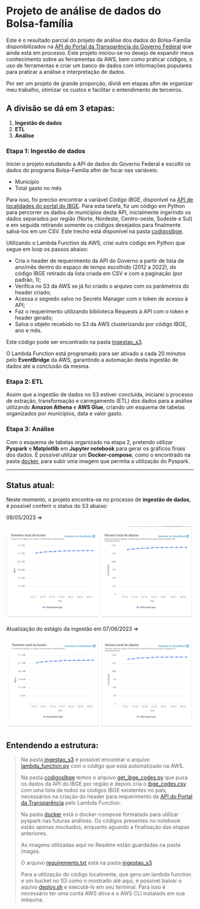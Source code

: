 # **Projeto de análise de dados do Bolsa-família**

Este é o resultado parcial do projeto de análise dos dados do Bolsa-Família disponibilizados na [API do Portal da Transparência do Governo Federal](https://api.portaldatransparencia.gov.br/swagger-ui.html) que ainda está em processo. Este projeto iniciou-se no desejo de expandir meus conhecimento sobre as ferramentas da AWS, bem como praticar códigos, o uso de ferramentas e criar um banco de dados com informações populares para praticar a análise e interpretação de dados.

Por ser um projeto de grande proporção, dividi em etapas afim de organizar meu trabalho, otimizar os custos e facilitar o entendimento de terceiros.


## A divisão se dá em 3 etapas:

1. **Ingestão de dados**
2. **ETL**
3. **Análise**

### Etapa 1: Ingestão de dados

Iniciei o projeto estudando a API de dados do Governo Federal e escolhi os dados do programa Bolsa-Família afim de focar nas variáveis:

- Município
- Total gasto no mês

Para isso, foi preciso encontrar a variável *Código IBGE*, disponível na [API de localidades do portal do IBGE](https://servicodados.ibge.gov.br/api/docs/localidades). Para esta tarefa, fiz um código em Python para percorrer os dados de municípios desta API, inicialmente ingerindo os dados separados por região (Norte, Nordeste, Centro-oeste, Sudeste e Sul) e em seguida retirando somente os códigos desejados para finalmente salvá-los em um CSV. Este trecho está disponível na pasta [codigosIbge](https://github.com/jonesamandajones/bolsa-familia/tree/main/codigosIbge).

Utilizando o Lambda Function da AWS, criei outro código em Python que segue em loop os passos abaixo:

* Cria o header de requerimento da API do Governo a partir de lista de ano/mês dentro do espaço de tempo escolhido (2012 a 2022), do código IBGE retirado da lista criada em CSV e com a paginação (por padrão, 1);
* Verifica no S3 da AWS se já foi criado o arquivo com os parâmetros do header criado;
* Acessa o segredo salvo no Secrets Manager com o token de acesso à API;
* Faz o requerimento utilizando biblioteca Requests à API com o token e header gerado;
* Salva o objeto recebido no S3 da AWS clusterizando por código IBGE, ano e mês.

Este código pode ser encontrado na pasta [ingestao_s3](https://github.com/jonesamandajones/bolsa-familia/tree/main/ingestao_s3).

O Lambda Function está programado para ser ativado a cada 20 minutos pelo **EventBridge** da AWS, garantindo a automação desta ingestão de dados até a conclusão da mesma.


### Etapa 2: ETL

Assim que a ingestão de dados no S3 estiver concluída, iniciarei o processo de extração, transformação e carregamento (ETL) dos dados para a análise utilizando **Amazon Athena** e **AWS Glue**, criando um esquema de tabelas organizados por municípios, data e valor gasto.



### Etapa 3: Análise

Com o esquema de tabelas organizado na etapa 2, pretendo utilizar **Pyspark** e **Matplotlib** em **Jupyter notebook** para gerar os gráficos finais dos dados. É possível utilizar um **Docker-compose**, como o encontrado na pasta [docker](https://github.com/jonesamandajones/bolsa-familia/tree/main/docker), para subir uma imagem que permita a utilização do Pyspark.

---

## **Status atual**:

Neste momento, o projeto encontra-se no processo de **ingestão de dados**, é possível conferir o status do S3 abaixo:

09/05/2023 =>

![imagem](images/image.png)

Atualização do estágio da ingestão em 07/06/2023 =>

![imagem](images/image2.png)

## Entendendo a estrutura:

> Na pasta[ ingestao_s3](https://github.com/jonesamandajones/bolsa-familia/tree/main/ingestao_s3) é possível encontrar o arquivo [lambda_function.py](https://github.com/jonesamandajones/bolsa-familia/blob/main/ingestao_s3/lambda_function.py) com o código que está automatizado na AWS.
>
> Na pasta [codigosIbge](https://github.com/jonesamandajones/bolsa-familia/tree/main/codigosIbge) temos o arquivo [get_ibge_codes.py](https://github.com/jonesamandajones/bolsa-familia/blob/main/codigosIbge/get_ibge_codes.py) que puxa os dados da API do IBGE por região e depois cria o [ibge_codes.csv](https://github.com/jonesamandajones/bolsa-familia/blob/main/codigosIbge/ibge_codes.csv) com uma lista de todos os códigos IBGE existentes no país, necessários na criação do header para requerimento da [API do Portal da Transparência](https://api.portaldatransparencia.gov.br/swagger-ui.html#/) pelo Lambda Function.
>
> Na pasta [docker](https://github.com/jonesamandajones/bolsa-familia/tree/main/docker) está o docker-compose formatado para utilizar pyspark nas futuras análises. Os códigos presentes no notebook estão apenas mockados, enquanto aguardo a finalisação das etapas anteriores.
>
> As imagens utilizadas aqui no Readme estão guardadas na pasta images.
>
> O arquivo [requirements.txt](https://github.com/jonesamandajones/bolsa-familia/blob/main/ingestao_s3/requirements.txt) está na pasta [ingestao_s3](https://github.com/jonesamandajones/bolsa-familia/tree/main/ingestao_s3)
>
> Para a utilização do código localmente, que gera um lambda function e um bucket no S3 como o mostrado até aqui, é possível baixar o aquivo [deploy.sh](https://github.com/jonesamandajones/bolsa-familia/blob/main/deploy.sh) e executá-lo em seu terminal. Para isso é necessário ter uma conta AWS ativa e o AWS CLI instalado em sua máquina.

